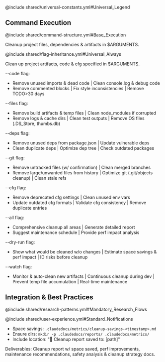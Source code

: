 @include shared/universal-constants.yml#Universal_Legend

## Command Execution
@include shared/command-structure.yml#Base_Execution

Cleanup project files, dependencies & artifacts in $ARGUMENTS.

@include shared/flag-inheritance.yml#Universal_Always

Clean up project artifacts, code & cfg specified in $ARGUMENTS.

--code flag:
- Remove unused imports & dead code | Clean console.log & debug code
- Remove commented blocks | Fix style inconsistencies | Remove TODO>30 days

--files flag:
- Remove build artifacts & temp files | Clean node_modules if corrupted
- Remove logs & cache dirs | Clean test outputs | Remove OS files (.DS_Store, thumbs.db)

--deps flag:
- Remove unused deps from package.json | Update vulnerable deps
- Clean duplicate deps | Optimize dep tree | Check outdated packages

--git flag:
- Remove untracked files (w/ confirmation) | Clean merged branches
- Remove large/unwanted files from history | Optimize git (.git/objects cleanup) | Clean stale refs

--cfg flag:
- Remove deprecated cfg settings | Clean unused env vars
- Update outdated cfg formats | Validate cfg consistency | Remove duplicate entries

--all flag:
- Comprehensive cleanup all areas | Generate detailed report
- Suggest maintenance schedule | Provide perf impact analysis

--dry-run flag:
- Show what would be cleaned w/o changes | Estimate space savings & perf impact | ID risks before cleanup

--watch flag:
- Monitor & auto-clean new artifacts | Continuous cleanup during dev | Prevent temp file accumulation | Real-time maintenance

## Integration & Best Practices

@include shared/research-patterns.yml#Mandatory_Research_Flows

@include shared/user-experience.yml#Standard_Notifications
- Space savings: `.claudedocs/metrics/cleanup-savings-<timestamp>.md`
- Ensure dirs: `mkdir -p .claudedocs/reports/ .claudedocs/metrics/`
- Include location: "📄 Cleanup report saved to: [path]"

Deliverables: Cleanup report w/ space saved, perf improvements, maintenance recommendations, safety analysis & cleanup strategy docs.